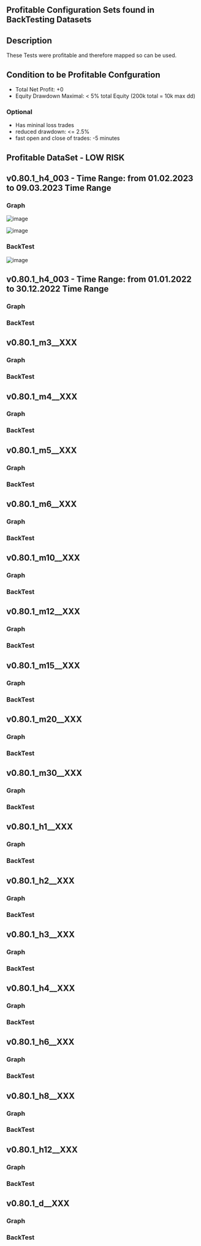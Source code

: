 ## Profitable Configuration Sets found in BackTesting Datasets
## Description
These Tests were profitable and therefore mapped so can be used.

## Condition to be Profitable Confguration
- Total Net Profit: +0
- Equity Drawdown Maximal: < 5% total Equity (200k total = 10k max dd)
### Optional
- Has mininal loss trades
- reduced drawdown: <= 2.5%
- fast open and close of trades: -5 minutes

## Profitable DataSet - LOW RISK

## v0.80.1_h4_003 - Time Range: from 01.02.2023 to 09.03.2023 Time Range
### Graph
![image](https://user-images.githubusercontent.com/118682909/224510754-014c3b34-8528-4a43-b09d-ed0e210d6888.png)

![image](https://user-images.githubusercontent.com/118682909/224511079-e8b3aa8e-589d-4c71-9ee4-24946500a167.png)

### BackTest 
![image](https://user-images.githubusercontent.com/118682909/224511095-e910832a-b402-494f-b8f0-9f8c52bee545.png)


## v0.80.1_h4_003 - Time Range: from 01.01.2022 to 30.12.2022 Time Range
### Graph


### BackTest


## v0.80.1_m3__XXX
### Graph


### BackTest


## v0.80.1_m4__XXX
### Graph


### BackTest


## v0.80.1_m5__XXX
### Graph


### BackTest


## v0.80.1_m6__XXX
### Graph


### BackTest


## v0.80.1_m10__XXX
### Graph


### BackTest


## v0.80.1_m12__XXX
### Graph


### BackTest


## v0.80.1_m15__XXX
### Graph


### BackTest


## v0.80.1_m20__XXX
### Graph


### BackTest


## v0.80.1_m30__XXX
### Graph


### BackTest


## v0.80.1_h1__XXX
### Graph


### BackTest


## v0.80.1_h2__XXX
### Graph


### BackTest


## v0.80.1_h3__XXX
### Graph


### BackTest


## v0.80.1_h4__XXX
### Graph


### BackTest


## v0.80.1_h6__XXX
### Graph


### BackTest


## v0.80.1_h8__XXX
### Graph


### BackTest


## v0.80.1_h12__XXX
### Graph


### BackTest


## v0.80.1_d__XXX
### Graph


### BackTest


